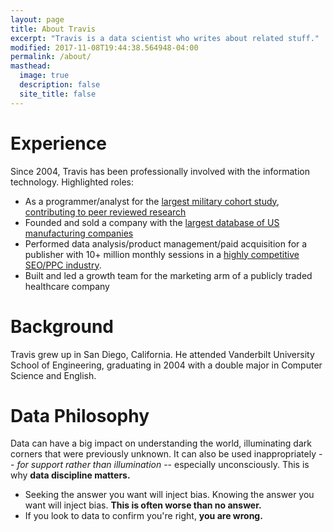 ```yaml
---
layout: page
title: About Travis
excerpt: "Travis is a data scientist who writes about related stuff."
modified: 2017-11-08T19:44:38.564948-04:00
permalink: /about/
masthead:
  image: true
  description: false
  site_title: false
---
```


# Experience
Since 2004, Travis has been professionally involved with the information technology.  Highlighted roles:
* As a programmer/analyst for the [largest military cohort study](https://www.millenniumcohort.org), [contributing to peer reviewed research](https://www.ncbi.nlm.nih.gov/pmc/articles/PMC3198753/)
* Founded and sold a company with the [largest database of US manufacturing companies](http://www.industrialinterface.com)
* Performed data analysis/product management/paid acquisition for a publisher with 10+ million monthly sessions in a [highly competitive SEO/PPC industry](http://www.wordstream.com/articles/most-expensive-keywords).
* Built and led a growth team for the marketing arm of a publicly traded healthcare company

# Background
Travis grew up in San Diego, California.  He attended Vanderbilt University School of Engineering, graduating in 2004 with a double major in Computer Science and English.

# Data Philosophy
Data can have a big impact on understanding the world, illuminating dark corners that were previously unknown.  It can also be used inappropriately -- *for support rather than illumination* -- especially unconsciously.  This is why **data discipline matters.**

* Seeking the answer you want will inject bias. Knowing the answer you want will inject bias.  **This is often worse than no answer.**
* If you look to data to confirm you're right, **you are wrong.**
